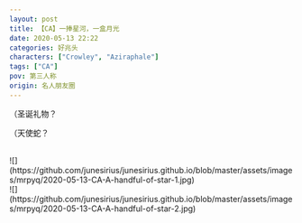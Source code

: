 ```yaml
---
layout: post
title: 【CA】一捧星河，一盒月光
date: 2020-05-13 22:22
categories: 好兆头
characters: ["Crowley", "Aziraphale"]
tags: ["CA"]
pov: 第三人称
origin: 名人朋友圈
---
```


（圣诞礼物？

（天使蛇？

<br>
![](https://github.com/junesirius/junesirius.github.io/blob/master/assets/images/mrpyq/2020-05-13-CA-A-handful-of-star-1.jpg)

<br>
![](https://github.com/junesirius/junesirius.github.io/blob/master/assets/images/mrpyq/2020-05-13-CA-A-handful-of-star-2.jpg)
